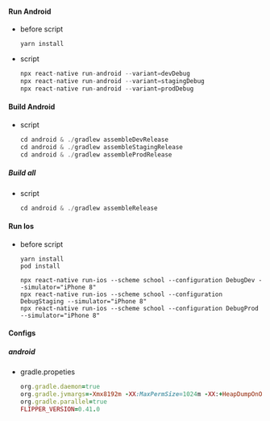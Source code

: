 #### Run Android
- before script
    ```
    yarn install
    ```

- script

    ```js
    npx react-native run-android --variant=devDebug
    npx react-native run-android --variant=stagingDebug
    npx react-native run-android --variant=prodDebug
    ```

#### Build Android
- script
    ```js
    cd android & ./gradlew assembleDevRelease
    cd android & ./gradlew assembleStagingRelease
    cd android & ./gradlew assembleProdRelease
    ```

##### Build all
- script
    ```js
    cd android & ./gradlew assembleRelease
    ```

#### Run Ios
- before script
    ```
    yarn install
    pod install
    ```
    ```
    npx react-native run-ios --scheme school --configuration DebugDev --simulator="iPhone 8"
    npx react-native run-ios --scheme school --configuration DebugStaging --simulator="iPhone 8"
    npx react-native run-ios --scheme school --configuration DebugProd --simulator="iPhone 8"
    ```


#### Configs
##### android
- gradle.propeties
    ```ruby
    org.gradle.daemon=true
    org.gradle.jvmargs=-Xmx8192m -XX:MaxPermSize=1024m -XX:+HeapDumpOnOutOfMemoryError -Dfile.encoding=UTF-8 -noverify
    org.gradle.parallel=true
    FLIPPER_VERSION=0.41.0
    ```